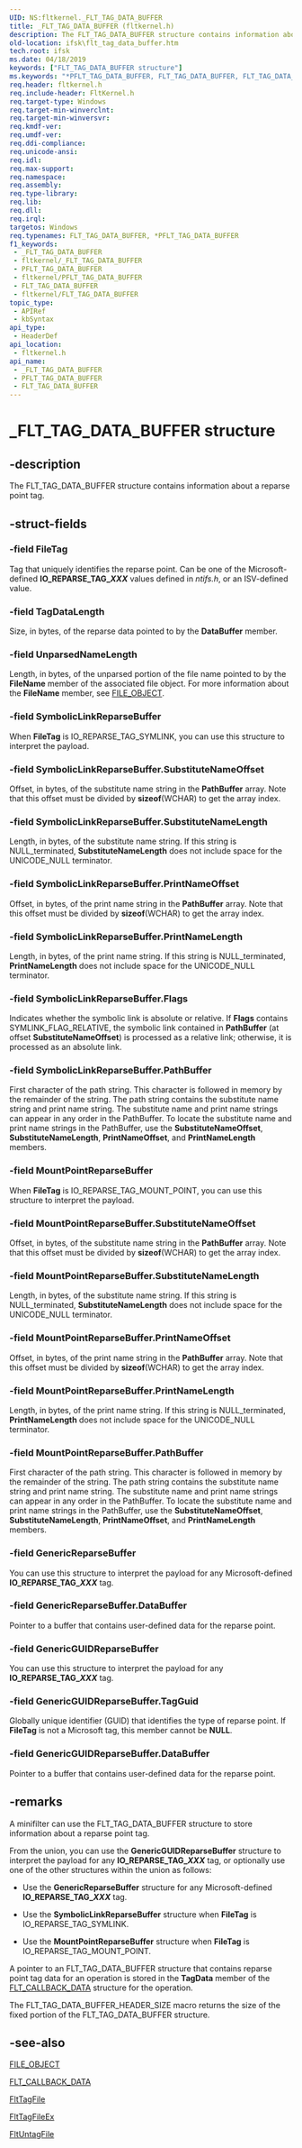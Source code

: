 ```yaml
---
UID: NS:fltkernel._FLT_TAG_DATA_BUFFER
title: _FLT_TAG_DATA_BUFFER (fltkernel.h)
description: The FLT_TAG_DATA_BUFFER structure contains information about a reparse point tag.
old-location: ifsk\flt_tag_data_buffer.htm
tech.root: ifsk
ms.date: 04/18/2019
keywords: ["FLT_TAG_DATA_BUFFER structure"]
ms.keywords: "*PFLT_TAG_DATA_BUFFER, FLT_TAG_DATA_BUFFER, FLT_TAG_DATA_BUFFER structure [Installable File System Drivers], FltSystemStructures_47092b0b-5a4b-40eb-8b5f-f0a182d5e509.xml, PFLT_TAG_DATA_BUFFER, PFLT_TAG_DATA_BUFFER structure pointer [Installable File System Drivers], _FLT_TAG_DATA_BUFFER, fltkernel/FLT_TAG_DATA_BUFFER, fltkernel/PFLT_TAG_DATA_BUFFER, ifsk.flt_tag_data_buffer"
req.header: fltkernel.h
req.include-header: FltKernel.h
req.target-type: Windows
req.target-min-winverclnt: 
req.target-min-winversvr: 
req.kmdf-ver: 
req.umdf-ver: 
req.ddi-compliance: 
req.unicode-ansi: 
req.idl: 
req.max-support: 
req.namespace: 
req.assembly: 
req.type-library: 
req.lib: 
req.dll: 
req.irql: 
targetos: Windows
req.typenames: FLT_TAG_DATA_BUFFER, *PFLT_TAG_DATA_BUFFER
f1_keywords:
 - _FLT_TAG_DATA_BUFFER
 - fltkernel/_FLT_TAG_DATA_BUFFER
 - PFLT_TAG_DATA_BUFFER
 - fltkernel/PFLT_TAG_DATA_BUFFER
 - FLT_TAG_DATA_BUFFER
 - fltkernel/FLT_TAG_DATA_BUFFER
topic_type:
 - APIRef
 - kbSyntax
api_type:
 - HeaderDef
api_location:
 - fltkernel.h
api_name:
 - _FLT_TAG_DATA_BUFFER
 - PFLT_TAG_DATA_BUFFER
 - FLT_TAG_DATA_BUFFER
---
```


# _FLT_TAG_DATA_BUFFER structure


## -description

The FLT_TAG_DATA_BUFFER structure contains information about a reparse point tag.

## -struct-fields

### -field FileTag

Tag that uniquely identifies the reparse point. Can be one of the Microsoft-defined **IO_REPARSE_TAG_*XXX*** values defined in *ntifs.h*, or an ISV-defined value.

### -field TagDataLength

Size, in bytes, of the reparse data pointed to by the **DataBuffer** member.

### -field UnparsedNameLength

Length, in bytes, of the unparsed portion of the file name pointed to by the **FileName** member of the associated file object.  For more information about the **FileName** member, see [FILE_OBJECT](../wdm/ns-wdm-_file_object.md).

### -field SymbolicLinkReparseBuffer

When **FileTag** is IO_REPARSE_TAG_SYMLINK, you can use this structure to interpret the payload.

### -field SymbolicLinkReparseBuffer.SubstituteNameOffset

Offset, in bytes, of the substitute name string in the **PathBuffer** array. Note that this offset must be divided by **sizeof**(WCHAR) to get the array index.

### -field SymbolicLinkReparseBuffer.SubstituteNameLength

Length, in bytes, of the substitute name string. If this string is NULL_terminated, **SubstituteNameLength** does not include space for the UNICODE_NULL terminator.

### -field SymbolicLinkReparseBuffer.PrintNameOffset

Offset, in bytes, of the print name string in the **PathBuffer** array. Note that this offset must be divided by **sizeof**(WCHAR) to get the array index.

### -field SymbolicLinkReparseBuffer.PrintNameLength

Length, in bytes, of the print name string. If this string is NULL_terminated, **PrintNameLength** does not include space for the UNICODE_NULL terminator.

### -field SymbolicLinkReparseBuffer.Flags

Indicates whether the symbolic link is absolute or relative. If **Flags** contains SYMLINK_FLAG_RELATIVE, the symbolic link contained in **PathBuffer** (at offset **SubstituteNameOffset**) is processed as a relative link; otherwise, it is processed as an absolute link.

### -field SymbolicLinkReparseBuffer.PathBuffer

First character of the path string. This character is followed in memory by the remainder of the string. The path string contains the substitute name string and print name string. The substitute name and print name strings can appear in any order in the PathBuffer. To locate the substitute name and print name strings in the PathBuffer, use the **SubstituteNameOffset**, **SubstituteNameLength**, **PrintNameOffset**, and **PrintNameLength** members.

### -field MountPointReparseBuffer

When **FileTag** is IO_REPARSE_TAG_MOUNT_POINT, you can use this structure to interpret the payload.

### -field MountPointReparseBuffer.SubstituteNameOffset

Offset, in bytes, of the substitute name string in the **PathBuffer** array. Note that this offset must be divided by **sizeof**(WCHAR) to get the array index.

### -field MountPointReparseBuffer.SubstituteNameLength

Length, in bytes, of the substitute name string. If this string is NULL_terminated, **SubstituteNameLength** does not include space for the UNICODE_NULL terminator.

### -field MountPointReparseBuffer.PrintNameOffset

Offset, in bytes, of the print name string in the **PathBuffer** array. Note that this offset must be divided by **sizeof**(WCHAR) to get the array index.

### -field MountPointReparseBuffer.PrintNameLength

Length, in bytes, of the print name string. If this string is NULL_terminated, **PrintNameLength** does not include space for the UNICODE_NULL terminator.

### -field MountPointReparseBuffer.PathBuffer

First character of the path string. This character is followed in memory by the remainder of the string. The path string contains the substitute name string and print name string. The substitute name and print name strings can appear in any order in the PathBuffer. To locate the substitute name and print name strings in the PathBuffer, use the **SubstituteNameOffset**, **SubstituteNameLength**, **PrintNameOffset**, and **PrintNameLength** members.

### -field GenericReparseBuffer

You can use this structure to interpret the payload for any Microsoft-defined **IO_REPARSE_TAG_*XXX*** tag.

### -field GenericReparseBuffer.DataBuffer

Pointer to a buffer that contains user-defined data for the reparse point.

### -field GenericGUIDReparseBuffer

You can use this structure to interpret the payload for any **IO_REPARSE_TAG_*XXX*** tag.

### -field GenericGUIDReparseBuffer.TagGuid

Globally unique identifier (GUID) that identifies the type of reparse point. If **FileTag** is not a Microsoft tag, this member cannot be **NULL**.

### -field GenericGUIDReparseBuffer.DataBuffer

Pointer to a buffer that contains user-defined data for the reparse point.

## -remarks

A minifilter can use the FLT_TAG_DATA_BUFFER structure to store information about a reparse point tag.

From the union, you can use the **GenericGUIDReparseBuffer** structure to interpret the payload for any **IO_REPARSE_TAG_*XXX*** tag, or optionally use one of the other structures within the union as follows:

* Use the **GenericReparseBuffer** structure for any Microsoft-defined **IO_REPARSE_TAG_*XXX*** tag.

* Use the **SymbolicLinkReparseBuffer** structure when **FileTag** is IO_REPARSE_TAG_SYMLINK.

* Use the **MountPointReparseBuffer** structure when **FileTag** is IO_REPARSE_TAG_MOUNT_POINT.

A pointer to an FLT_TAG_DATA_BUFFER structure that contains reparse point tag data for an operation is stored in the **TagData** member of the [FLT_CALLBACK_DATA](ns-fltkernel-_flt_callback_data.md) structure for the operation.

The FLT_TAG_DATA_BUFFER_HEADER_SIZE macro returns the size of the fixed portion of the FLT_TAG_DATA_BUFFER structure.

## -see-also

[FILE_OBJECT](../wdm/ns-wdm-_file_object.md)

[FLT_CALLBACK_DATA](ns-fltkernel-_flt_callback_data.md)

[FltTagFile](nf-fltkernel-flttagfile.md)

[FltTagFileEx](nf-fltkernel-flttagfileex.md)

[FltUntagFile](nf-fltkernel-fltuntagfile.md)

